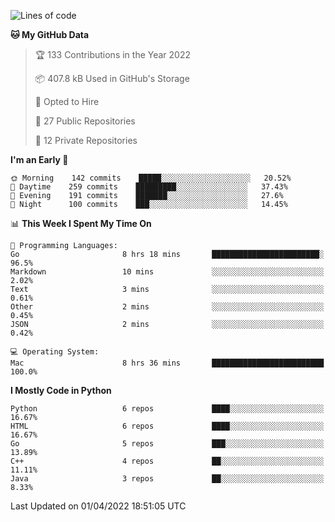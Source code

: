 <!--START_SECTION:waka-->
![Lines of code](https://img.shields.io/badge/From%20Hello%20World%20I%27ve%20Written-982%20Thousand%20lines%20of%20code-blue)

**🐱 My GitHub Data** 

> 🏆 133 Contributions in the Year 2022
 > 
> 📦 407.8 kB Used in GitHub's Storage 
 > 
> 💼 Opted to Hire
 > 
> 📜 27 Public Repositories 
 > 
> 🔑 12 Private Repositories  
 > 
**I'm an Early 🐤** 

```text
🌞 Morning    142 commits    █████░░░░░░░░░░░░░░░░░░░░   20.52% 
🌆 Daytime    259 commits    █████████░░░░░░░░░░░░░░░░   37.43% 
🌃 Evening    191 commits    ███████░░░░░░░░░░░░░░░░░░   27.6% 
🌙 Night      100 commits    ███░░░░░░░░░░░░░░░░░░░░░░   14.45%

```


📊 **This Week I Spent My Time On** 

```text
💬 Programming Languages: 
Go                       8 hrs 18 mins       ████████████████████████░   96.5% 
Markdown                 10 mins             ░░░░░░░░░░░░░░░░░░░░░░░░░   2.02% 
Text                     3 mins              ░░░░░░░░░░░░░░░░░░░░░░░░░   0.61% 
Other                    2 mins              ░░░░░░░░░░░░░░░░░░░░░░░░░   0.45% 
JSON                     2 mins              ░░░░░░░░░░░░░░░░░░░░░░░░░   0.42%

💻 Operating System: 
Mac                      8 hrs 36 mins       █████████████████████████   100.0%

```

**I Mostly Code in Python** 

```text
Python                   6 repos             ████░░░░░░░░░░░░░░░░░░░░░   16.67% 
HTML                     6 repos             ████░░░░░░░░░░░░░░░░░░░░░   16.67% 
Go                       5 repos             ███░░░░░░░░░░░░░░░░░░░░░░   13.89% 
C++                      4 repos             ██░░░░░░░░░░░░░░░░░░░░░░░   11.11% 
Java                     3 repos             ██░░░░░░░░░░░░░░░░░░░░░░░   8.33%

```



 Last Updated on 01/04/2022 18:51:05 UTC
<!--END_SECTION:waka-->
